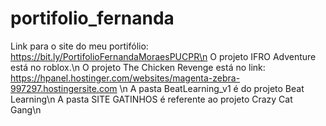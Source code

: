 # portifolio_fernanda
Link para o site do meu portifólio: https://bit.ly/PortifolioFernandaMoraesPUCPR\n
O projeto IFRO Adventure está no roblox.\n
O projeto The Chicken Revenge está no link: https://hpanel.hostinger.com/websites/magenta-zebra-997297.hostingersite.com \n
A pasta BeatLearning_v1 é do projeto Beat Learning\n
A pasta SITE GATINHOS é referente ao projeto Crazy Cat Gang\n
